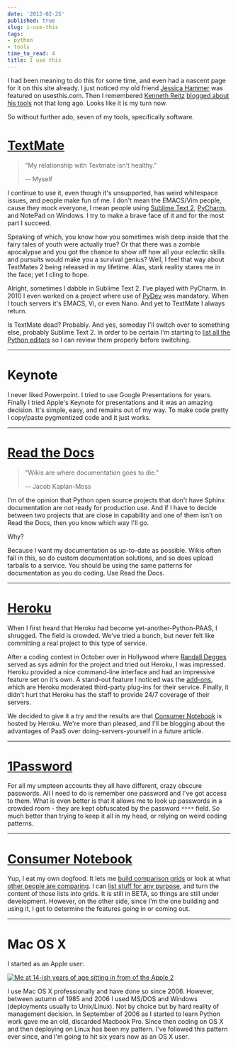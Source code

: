 ```yaml
---
date: '2012-02-25'
published: true
slug: i-use-this
tags:
- python
- tools
time_to_read: 4
title: I use this
---
```


I had been meaning to do this for some time, and even had a nascent page
for it on this site already. I just noticed my old friend [Jessica
Hammer](https://jessica.hammer.usesthis.com/) was featured on
usesthis.com. Then I remembered [Kenneth
Reitz](https://kennethreitz.com/) [blogged about his
tools](https://kennethreitz.com/i-use-this.html) not that long ago. Looks
like it is my turn now.

So without further ado, seven of my tools, specifically software.

[TextMate](https://consumernotebook.com/textmate-the-missing-editor-for-mac-os-x/4f4ad4e35a4305000d000000/)
==========================================================================================================

> "My relationship with Textmate isn't healthy."
>
> -- Myself

I continue to use it, even though it's unsupported, has weird
whitespace issues, and people make fun of me. I don't mean the
EMACS/Vim people, cause they mock everyone, I mean people using [Sublime
Text
2](https://consumernotebook.com/sublime-text/4f4ad53a5a4305000e000000/),
[PyCharm](https://consumernotebook.com/jetbrains-pycharm/4f4ad5b861e9e4000e000000/),
and NotePad on Windows. I try to make a brave face of it and for the
most part I succeed.

Speaking of which, you know how you sometimes wish deep inside that the
fairy tales of youth were actually true? Or that there was a zombie
apocalypse and you got the chance to show off how all your eclectic
skills and pursuits would make you a survival genius? Well, I feel that
way about TextMates 2 being released in my lifetime. Alas, stark reality
stares me in the face; yet I cling to hope.

Alright, sometimes I dabble in Sublime Text 2. I've played with
PyCharm. In 2010 I even worked on a project where use of
[PyDev](https://consumernotebook.com/pydev/4f4ad5d55a4c6f000d000000/) was
mandatory. When I touch servers it's EMACS, Vi, or even Nano. And yet
to TextMate I always return.

Is TextMate dead? Probably. And yes, someday I'll switch over to
something else, probably Sublime Text 2. In order to be certain I'm
starting to [list all the Python
editors](https://consumernotebook.com/lists/pydanny/complete-list-of-python-editors/)
so I can review them properly before switching.

------------------------------------------------------------------------

Keynote
=======

I never liked Powerpoint. I tried to use Google Presentations for years.
Finally I tried Apple's Keynote for presentations and it was an amazing
decision. It's simple, easy, and remains out of my way. To make code
pretty I copy/paste pygmentized code and it just works.

------------------------------------------------------------------------

[Read the Docs](https://rtfd.org)
================================

> "Wikis are where documentation goes to die."
>
> -- Jacob Kaplan-Moss

I'm of the opinion that Python open source projects that don't have
Sphinx documentation are not ready for production use. And if I have to
decide between two projects that are close in capability and one of them
isn't on Read the Docs, then you know which way I'll go.

Why?

Because I want my documentation as up-to-date as possible. Wikis often
fail in this, so do custom documentation solutions, and so does upload
tarballs to a service. You should be using the same patterns for
documentation as you do coding. Use Read the Docs.

------------------------------------------------------------------------

[Heroku](https://heroku.com)
===========================

When I first heard that Heroku had become yet-another-Python-PAAS, I
shrugged. The field is crowded. We've tried a bunch, but never felt
like committing a real project to this type of service.

After a coding contest in October over in Hollywood where [Randall
Degges](https://rdegges.com) served as sys admin for the project and
tried out Heroku, I was impressed. Heroku provided a nice command-line
interface and had an impressive feature set on it's own. A stand-out
feature I noticed was the [add-ons](https://add-ons.heroku.com), which
are Heroku moderated third-party plug-ins for their service. Finally, it
didn't hurt that Heroku has the staff to provide 24/7 coverage of their
servers.

We decided to give it a try and the results are that [Consumer
Notebook](https://consumernotebook.com) is hosted by Heroku. We're more
than pleased, and I'll be blogging about the advantages of PaaS over
doing-servers-yourself in a future article.

------------------------------------------------------------------------

[1Password](https://agilebits.com/store)
========================================

For all my umpteen accounts they all have different, crazy obscure
passwords. All I need to do is remember one password and I've got
access to them. What is even better is that it allows me to look up
passwords in a crowded room - they are kept obfuscated by the password
`****` field. So much better than trying to keep it all in my head, or
relying on weird coding patterns.

------------------------------------------------------------------------

[Consumer Notebook](https://consumernotebook.com)
================================================

Yup, I eat my own dogfood. It lets me [build comparison
grids](https://consumernotebook.com/grids/~pydanny/) or look at what
[other people are
comparing](https://consumernotebook.com/grids/r1chardj0n3s/10-android-tablets/).
I can [list stuff for any
purpose](https://consumernotebook.com/lists/~pydanny/), and turn the
content of those lists into grids. It is still in BETA, so things are
still under development. However, on the other side, since I'm the one
building and using it, I get to determine the features going in or
coming out.

------------------------------------------------------------------------

Mac OS X
========

I started as an Apple user:

[![Me at 14-ish years of age sitting in from of the Apple 2](images/6933443849_51316a7cb7.jpg)](https://www.flickr.com/photos/pydanny/6933443849/)

I use Mac OS X professionally and have done so since 2006. However,
between autumn of 1985 and 2006 I used MS/DOS and Windows (deployments
usually to Unix/Linux). Not by choice but by hard reality of management
decision. In September of 2006 as I started to learn Python work gave me
an old, discarded Macbook Pro. Since then coding on OS X and then
deploying on Linux has been my pattern. I've followed this pattern ever
since, and I'm going to hit six years now as an OS X user.
